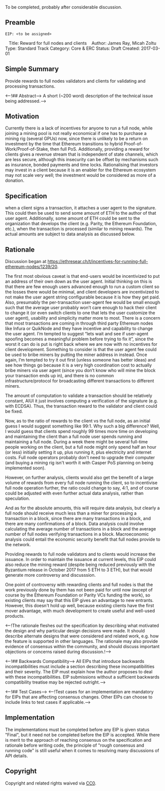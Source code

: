 To be completed, probably after considerable discussion.

## Preamble

    EIP: <to be assigned>
    Title: Reward for full nodes and clients
    Author: James Ray, Micah Zoltu
    Type: Standard Track
    Category: Core & ERC
    Status: Draft
    Created: 2017-03-01

## Simple Summary
Provide rewards to full nodes validators and clients for validating and processing transactions.

<--!## Abstract-->
A short (~200 word) description of the technical issue being addressed.-->

## Motivation
Currently there is a lack of incentives for anyone to run a full node, while joining a mining pool is not really economical if one has to purchase a mining rig (several GPUs) now, since there is unlikely to be a return on investment by the time that Ethereum transitions to hybrid Proof-of-Work/Proof-of-Stake, then full PoS. Additionally, providing a reward for clients gives a revenue stream that is independent of state channels, which are less secure, although this insecurity can be offset by mechanisms such as insurance, bonded payments and time locks. Rationalising that investors may invest in a client because it is an enabler for the Ethereum ecosystem may not scale very well; the investment would be considered as more of a donation.

## Specification
when a client signs a transaction, it attaches a user agent to the signature. This could then be used to send some amount of ETH to the author of that user agent. Additionally, some amount of ETH could be sent to the organization that develops the client (e.g. Parity, the Ethereum Foundation, etc.), when the transaction is processed (similar to mining rewards). The actual amounts are subject to data analysis as discussed below.

## Rationale

Discussion began at https://ethresear.ch/t/incentives-for-running-full-ethereum-nodes/1239/20.

The first most obvious caveat is that end-users would be incentivized to put an address of their own down as the user agent. Initial thinking on this is that there are few enough users advanced enough to run a custom client so the losses there would be minimal, and client developers are incentivized to not make the user agent string configurable because it is how they get paid. Also, presumably the per-transaction user-agent fee would be small enough such that the average user probably won’t care enough to hack their client to change it (or even switch clients to one that lets the user customize the user agent), usability and simplicity matter more to most. There is a concern that most transactions are coming in through third party Ethereum nodes like Infura or QuikNode and they have incentive and capability to change the user agent.
I’m tempted to suggest “lets wait and see if user-agent spoofing becomes a meaningful problem before trying to fix it”, since the worst it can do is put is right back where we are now with no incentives for client development.
Something to consider is that the user agent fee could be used to bribe miners by putting the miner address in instead. Once again, I’m tempted to try it out first (unless someone has better ideas) and see how things go because it is a very high coordination cost to actually bribe miners via user agent (since you don’t know who will mine the block your transaction ends up in), and there is no common infrastructure/protocol for broadcasting different transactions to different miners.

The amount of computation to validate a transaction should be relatively constant, AIUI it just involves computing a verification of the signature (e.g. with ECDSA). Thus, the transaction reward to the validator and client could be fixed.

Now, as to the ratio of rewards to the client vs the full node, as an initial guess I would suggest something like 99:1. Why such a big difference? Well, I would guess that clients spend roughly 99 times more time on developing and maintaining the client than a full node user spends running and maintaining a full node. During a week there might be several full-time people working on the client, but a full node might only spend half an hour (or less) initially setting it up, plus running it, plus electricity and internet costs. Full node operators probably don't need to upgrade their computer (and buying a mining rig isn't worth it with Casper PoS planning on being implemented soon).

However, on further analysis, clients would also get the benefit of a large volume of rewards from every full node running the client, so to incentivise full node operation further, the ratio could change to say, 4:1, and of course could be adjusted with even further actual data analysis, rather than speculation.

And as for the absolute amounts, this will require data analysis, but clearly a full node should receive much less than a miner for processing a transaction in a block, since there are many transactions in a block, and there are many confirmations of a block. Data analysis could involve calculating the average number of transactions in a block and the average number of full nodes verifying transactions in a block. Macroeconomic analysis could entail the economic security benefit that full nodes provide to the network.

Providing rewards to full node validators and to clients would increase the issuance. In order to maintain the issuance at current levels, this EIP could also reduce the mining reward (despite being reduced previously with the Byzantium release in October 2017 from 5 ETH to 3 ETH), but that would generate more controversy and discusssion.

One point of controversy with rewarding clients and full nodes is that the work previously done by them has not been paid for until now (except of course by the Ethereum Foundation or Parity VCs funding the work), so existing clients may say that this EIP gives an advantage to new entrants. However, this doesn't hold up well, because existing clients have the first mover advantage, with much development to create useful and well-used products.

<--!The rationale fleshes out the specification by describing what motivated the design and why particular design decisions were made. It should describe alternate designs that were considered and related work, e.g. how the feature is supported in other languages. The rationale may also provide evidence of consensus within the community, and should discuss important objections or concerns raised during discussion.!-->

<--!## Backwards Compatibility-->
All EIPs that introduce backwards incompatibilities must include a section describing these incompatibilities and their severity. The EIP must explain how the author proposes to deal with these incompatibilities. EIP submissions without a sufficient backwards compatibility treatise may be rejected outright.-->

<--!## Test Cases-->
<--!Test cases for an implementation are mandatory for EIPs that are affecting consensus changes. Other EIPs can choose to include links to test cases if applicable.-->

## Implementation
The implementations must be completed before any EIP is given status "Final", but it need not be completed before the EIP is accepted. While there is merit to the approach of reaching consensus on the specification and rationale before writing code, the principle of "rough consensus and running code" is still useful when it comes to resolving many discussions of API details.

## Copyright
Copyright and related rights waived via [CC0](https://creativecommons.org/share-your-work/public-domain/cc0/).
